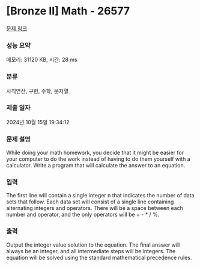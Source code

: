 # [Bronze II] Math - 26577 

[문제 링크](https://www.acmicpc.net/problem/26577) 

### 성능 요약

메모리: 31120 KB, 시간: 28 ms

### 분류

사칙연산, 구현, 수학, 문자열

### 제출 일자

2024년 10월 15일 19:34:12

### 문제 설명

<p>While doing your math homework, you decide that it might be easier for your computer to do the work instead of having to do them yourself with a calculator. Write a program that will calculate the answer to an equation.</p>

### 입력 

 <p>The first line will contain a single integer n that indicates the number of data sets that follow. Each data set will consist of a single line containing alternating integers and operators. There will be a space between each number and operator, and the only operators will be + - * / %.</p>

### 출력 

 <p>Output the integer value solution to the equation. The final answer will always be an integer, and all intermediate steps will be integers. The equation will be solved using the standard mathematical precedence rules.</p>


